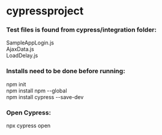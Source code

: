 ﻿# cypressproject

<h3> Test files is found from cypress/integration folder: </h3>
SampleAppLogin.js<br>
AjaxData.js<br>
LoadDelay.js<br>

<h3>Installs need to be done before running:</h3>

npm init<br>
npm install npm --global<br>
npm install cypress --save-dev<br>

<h3>Open Cypress:</h3>

npx cypress open<br>


